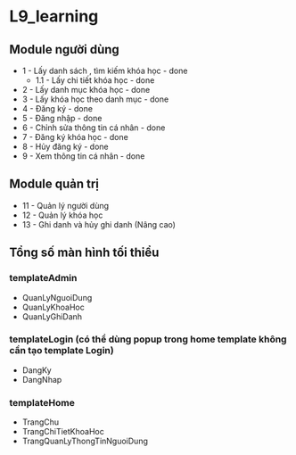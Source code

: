 # L9_learning


## Module người dùng
- 1 - Lấy danh sách , tìm kiếm khóa học - done
   - 1.1 - Lấy chi tiết khóa học - done
- 2 - Lấy danh mục khóa học - done
- 3 - Lấy khóa học theo danh mục - done
- 4 - Đăng ký - done
- 5 - Đăng nhập - done
- 6 - Chỉnh sửa thông tin cá nhân - done
- 7 - Đăng ký khóa học - done
- 8 - Hủy đăng ký - done
- 9 - Xem thông tin cá nhân - done

## Module quản trị
- 11 - Quản lý người dùng
- 12 - Quản lý khóa học
- 13 - Ghi danh và hủy ghi danh (Nâng cao)

## Tổng số màn hình tối thiểu

### templateAdmin
- QuanLyNguoiDung
- QuanLyKhoaHoc
- QuanLyGhiDanh

### templateLogin (có thể dùng popup trong home template không cần tạo template Login)
- DangKy
- DangNhap

### templateHome
- TrangChu
- TrangChiTietKhoaHoc
- TrangQuanLyThongTinNguoiDung